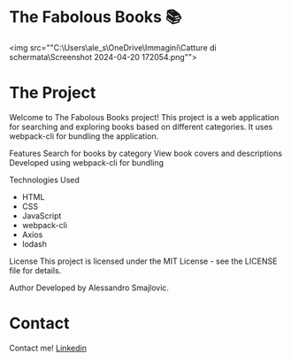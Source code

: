 # The Fabolous Books 📚




<img src=""C:\Users\ale_s\OneDrive\Immagini\Catture di schermata\Screenshot 2024-04-20 172054.png"">

# The Project
Welcome to The Fabolous Books project! This project is a web application for searching and exploring books based on different categories. It uses webpack-cli for bundling the application.




Features
Search for books by category
View book covers and descriptions
Developed using webpack-cli for bundling

Technologies Used
- HTML
- CSS
- JavaScript
- webpack-cli
- Axios
- lodash

License
This project is licensed under the MIT License - see the LICENSE file for details.

Author
Developed by Alessandro Smajlovic.


# Contact
Contact me!
[Linkedin](https://www.linkedin.com/in/alessandrosmajlovic/)


